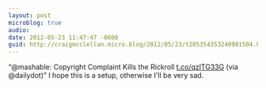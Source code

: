 ```yaml
---
layout: post
microblog: true
audio: 
date: 2012-05-23 11:47:47 -0600
guid: http://craigmcclellan.micro.blog/2012/05/23/t205354353240981504.html
---
```

“@mashable: Copyright Complaint Kills the Rickroll [t.co/qzlTG33G](http://t.co/qzlTG33G) (via @dailydot)” I hope this is a setup, otherwise I'll be very sad.
